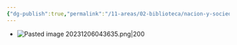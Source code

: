 ```yaml
---
{"dg-publish":true,"permalink":"/11-areas/02-biblioteca/nacion-y-sociedad-en-la-historia-del-peru/","noteIcon":""}
---
```


- ![Pasted image 20231206043635.png|200](/img/user/11%20%C3%81reas%20%E2%9A%99/02%20Biblioteca/%F0%9F%92%BE%20Adjuntos/Pasted%20image%2020231206043635.png)
